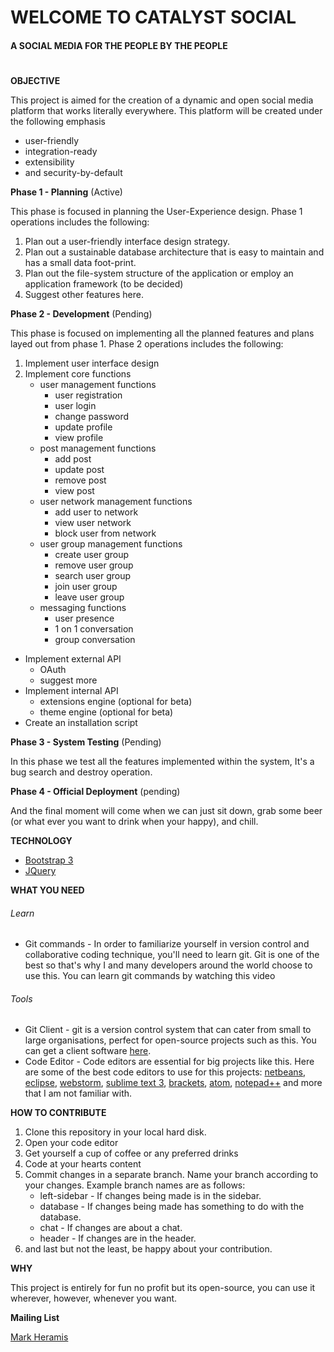 # WELCOME TO CATALYST SOCIAL
#### A SOCIAL MEDIA FOR THE PEOPLE BY THE PEOPLE

#  
#  
**OBJECTIVE**

This project is aimed for the creation of a dynamic and open social media platform that works literally everywhere. This platform will be created under the following emphasis
- user-friendly
- integration-ready
- extensibility
- and security-by-default

**Phase 1 - Planning** (Active)

This phase is focused in planning the User-Experience design. Phase 1 operations includes the following:

1. Plan out a user-friendly interface design strategy.
2. Plan out a sustainable database architecture that is easy to maintain and has a small data foot-print.
3. Plan out the file-system structure of the application or employ an application framework (to be decided)
4. Suggest other features here.

**Phase 2 - Development** (Pending)

This phase is focused on implementing all the planned features and plans layed out from phase 1. Phase 2 operations includes the following:

1. Implement user interface design
2. Implement core functions
    - user management functions
        - user registration
        - user login
        - change password
        - update profile
        - view profile
    - post management functions
        - add post
        - update post
        - remove post
        - view post
    - user network management functions
        - add user to network
        - view user network
        - block user from network
    - user group management functions
        - create user group
        - remove user group
        - search user group
        - join user group
        - leave user group
    - messaging functions
        - user presence
        - 1 on 1 conversation
        - group conversation
- Implement external API
    - OAuth
    - suggest more
- Implement internal API
    - extensions engine (optional for beta)
    - theme engine (optional for beta)
- Create an installation script

**Phase 3 - System Testing** (Pending)

In this phase we test all the features implemented within the system, It's a bug search and destroy operation.

**Phase 4 - Official Deployment** (pending)

And the final moment will come when we can just sit down, grab some beer (or what ever you want to drink when your happy), and chill.



**TECHNOLOGY**
- [Bootstrap 3](https://getbootstrap.com)
- [JQuery](https://jquery.com)

**WHAT YOU NEED**
###### Learn
- Git commands - In order to familiarize yourself in version control and collaborative coding technique, you'll need to learn git. Git is one of the best so that's why I and many developers around the world choose to use this. You can learn git commands by watching this video

###### Tools
- Git Client - git is a version control system that can cater from small to large organisations, perfect for open-source projects such as this. You can get a client software [here](https://git-scm.com/downloads/guis).
- Code Editor - Code editors are essential for big projects like this. Here are some of the best code editors to use for this projects: [netbeans](https://netbeans.org), [eclipse](https://eclipse.org), [webstorm](https://www.jetbrains.com/webstorm), [sublime text 3](https://www.sublimetext.com/3), [brackets](https://brackets.io), [atom](https://atom.io), [notepad++](https://notepad-plus-plus.org/) and more that I am not familiar with.

**HOW TO CONTRIBUTE**


1. Clone this repository in your local hard disk.
2. Open your code editor
3. Get yourself a cup of coffee or any preferred drinks
4. Code at your hearts content
5. Commit changes in a separate branch. Name your branch according to your changes. Example branch names are as follows:
    - left-sidebar - If changes being made is in the sidebar.
    - database - If changes being made has something to do with the database.
    - chat - If changes are about a chat.
    - header - If changes are in the header.
6. and last but not the least, be happy about your contribution.

**WHY**

This project is entirely for fun no profit but its open-source, you can use it wherever, however, whenever you want.


**Mailing List**

[Mark Heramis](mail://m4rkh3r4m15@hmamail.com)
